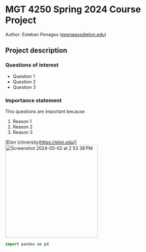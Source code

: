 # MGT 4250 Spring 2024 Course Project
Author: Esteban Penagos (epenagos@elon.edu)

## Project description
### Questions of interest
- Question 1
- Question 2
- Question 3
### Importance statement 
This questions are important because
1. Reason 1
2. Reason 2
3. Reason 3

[Elon University(https://elon.edu)]
<img width="290" alt="Screenshot 2024-05-02 at 2 53 38 PM" src="https://github.com/epenagosl/mgt4250spring2024/assets/168772735/53de15c1-7bb5-47b5-9136-12a9079601d7">

```python
import pandas as pd
```
